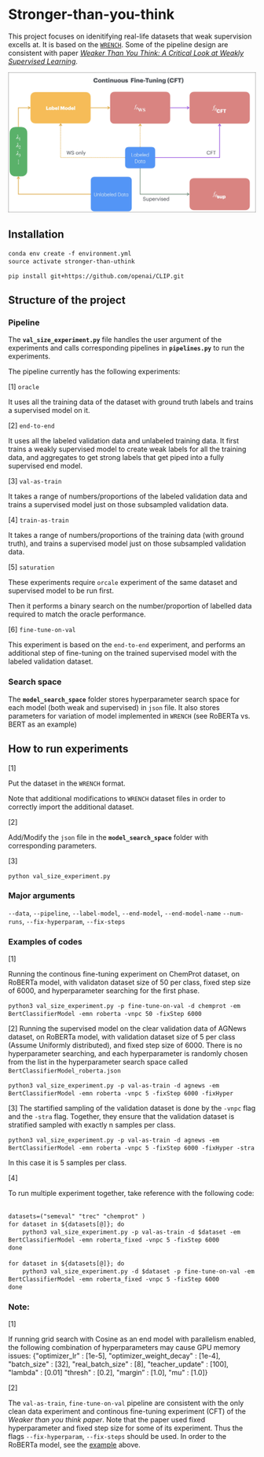 # Stronger-than-you-think

This project focuses on idenitifying real-life datasets that weak supervision excells at. It is based on the [`WRENCH`](https://github.com/JieyuZ2/wrench). Some of the pipeline design are consistent with paper [*Weaker Than You Think: A Critical Look at Weakly Supervised Learning*](https://arxiv.org/pdf/2305.17442.pdf).

![CFT](/end_model_training/graphs/figs/CFT_w.jpg)

## Installation

```
conda env create -f environment.yml
source activate stronger-than-uthink
```

```
pip install git+https://github.com/openai/CLIP.git
```

## Structure of the project

### Pipeline

The **`val_size_experiment.py`** file handles the user argument of the experiments and calls corresponding pipelines in **`pipelines.py`** to run the experiments.

The pipeline currently has the following experiments:

[1] `oracle`

It uses all the training data of the dataset with ground truth labels and trains a supervised model on it.

[2] `end-to-end`

It uses all the labeled validation data and unlabeled training data. It first trains a weakly supervised model to create weak labels for all the training data, and aggregates to get strong labels that get piped into a fully supervised end model.

[3] `val-as-train`

It takes a range of numbers/proportions of the labeled validation data and trains a supervised model just on those subsampled validation data.

[4] `train-as-train`

It takes a range of numbers/proportions of the training data (with ground truth), and trains a supervised model just on those subsampled validation data.

[5] `saturation`

These experiments require `orcale` experiment of the same dataset and supervised model to be run first.

Then it performs a binary search on the number/proportion of labelled data required to match the oracle performance.

[6] `fine-tune-on-val`

This experiment is based on the `end-to-end` experiment, and performs an additional step of fine-tuning on the trained supervised model with the labeled validation dataset.


### Search space

The **`model_search_space`** folder stores hyperparameter search space for each model (both weak and supervised) in `json` file. It also stores parameters for variation of model implemented in   `WRENCH` (see RoBERTa vs. BERT as an example)


## How to run experiments

[1] 

Put the dataset in the `WRENCH` format. 

Note that additional modifications to `WRENCH` dataset files in order to correctly import the additional dataset.

[2] 

Add/Modify the `json` file in the **`model_search_space`** folder with corresponding parameters.

[3]

```
python val_size_experiment.py
```

### Major arguments

`--data`, `--pipeline`, `--label-model`, `--end-model`, `--end-model-name`
`--num-runs`, `--fix-hyperparam`, `--fix-steps`

### Examples of codes

[1]

Running the continous fine-tuning experiment on ChemProt dataset, on RoBERTa model, with validaton dataset size of 50 per class, fixed step size of 6000, and hyperparameter searching for the first phase.

```
python3 val_size_experiment.py -p fine-tune-on-val -d chemprot -em BertClassifierModel -emn roberta -vnpc 50 -fixStep 6000
```

[2]
Running the supervised model on the clear validation data of AGNews dataset, on RoBERTa model, with validation dataset size of  5 per class (Assume Uniformly distributed), and fixed step size of 6000. There is no hyperparameter searching, and each hyperparameter is randomly chosen from the list in the hyperparameter search space called `BertClassifierModel_roberta.json`

```
python3 val_size_experiment.py -p val-as-train -d agnews -em BertClassifierModel -emn roberta -vnpc 5 -fixStep 6000 -fixHyper
```

[3]
The startified sampling of the validation dataset is done by the `-vnpc` flag and the `-stra` flag. Together, they ensure that the validation dataset is stratified sampled with exactly n samples per class.
```
python3 val_size_experiment.py -p val-as-train -d agnews -em BertClassifierModel -emn roberta -vnpc 5 -fixStep 6000 -fixHyper -stra
```
In this case it is 5 samples per class.

[4]

To run multiple experiment together, take reference with the following code:
```

datasets=("semeval" "trec" "chemprot" )
for dataset in ${datasets[@]}; do
    python3 val_size_experiment.py -p val-as-train -d $dataset -em BertClassifierModel -emn roberta_fixed -vnpc 5 -fixStep 6000
done

for dataset in ${datasets[@]}; do
    python3 val_size_experiment.py -d $dataset -p fine-tune-on-val -em BertClassifierModel -emn roberta_fixed -vnpc 5 -fixStep 6000
done
```

### Note:

[1] 

If running grid search with Cosine as an end model with parallelism enabled, the following combination of hyperparameters may cause GPU memory issues:
{"optimizer_lr" : [1e-5], "optimizer_weight_decay" : [1e-4], "batch_size" : [32], "real_batch_size" : [8],  "teacher_update" : [100], "lambda" : [0.01] "thresh" : [0.2], "margin” : [1.0], "mu" : [1.0]}

[2]

The `val-as-train`, `fine-tune-on-val` pipeline are consistent with the only clean data experiment and  continous fine-tuning experiment (CFT) of the *Weaker than you think paper*. Note that the paper used fixed hyperparameter and fixed step size for some of its experiment. Thus the flags `--fix-hyperparam`, `--fix-steps` should be used. In order to the RoBERTa model, see the [example](#examples-of-codes) above.
